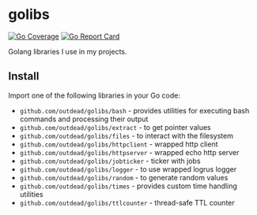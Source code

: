 # golibs
[![Go Coverage](https://github.com/outdead/golibs/wiki/coverage.svg)](https://raw.githack.com/wiki/outdead/golibs/coverage.html)
[![Go Report Card](https://goreportcard.com/badge/github.com/outdead/golibs)](https://goreportcard.com/report/github.com/outdead/golibs)

Golang libraries I use in my projects.

## Install
Import one of the following libraries in your Go code:  
- `github.com/outdead/golibs/bash` - provides utilities for executing bash commands and processing their output
- `github.com/outdead/golibs/extract` - to get pointer values
- `github.com/outdead/golibs/files` - to interact with the filesystem
- `github.com/outdead/golibs/httpclient` - wrapped http client
- `github.com/outdead/golibs/httpserver` - wrapped echo http server
- `github.com/outdead/golibs/jobticker` - ticker with jobs
- `github.com/outdead/golibs/logger` - to use wrapped logrus logger
- `github.com/outdead/golibs/random` - to generate random values
- `github.com/outdead/golibs/times` - provides custom time handling utilities
- `github.com/outdead/golibs/ttlcounter` - thread-safe TTL counter
